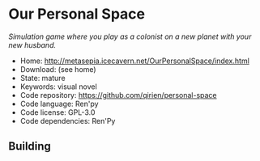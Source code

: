 # Our Personal Space

_Simulation game where you play as a colonist on a new planet with your new husband._

- Home: http://metasepia.icecavern.net/OurPersonalSpace/index.html
- Download: (see home)
- State: mature
- Keywords: visual novel
- Code repository: https://github.com/qirien/personal-space
- Code language: Ren'py
- Code license: GPL-3.0
- Code dependencies: Ren'Py

## Building


